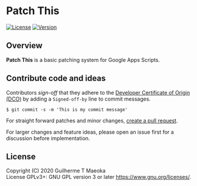 # Patch This

[![License](https://img.shields.io/github/license/guimspace/patch-this)](https://github.com/guimspace/patch-this/blob/master/LICENSE) [![Version](https://img.shields.io/github/v/tag/guimspace/patch-this?include_prereleases)](https://github.com/guimspace/patch-this/releases)


## Overview

**Patch This** is a basic patching system for Google Apps Scripts.

## Contribute code and ideas

Contributors *sign-off* that they adhere to the [Developer Certificate of Origin (DCO)](https://developercertificate.org/) by adding a `Signed-off-by` line to commit messages.

```
$ git commit -s -m 'This is my commit message'
```

For straight forward patches and minor changes, [create a pull request](https://help.github.com/en/articles/creating-a-pull-request).

For larger changes and feature ideas, please open an issue first for a discussion before implementation.


## License

Copyright (C) 2020 Guilherme T Maeoka  
License GPLv3+: GNU GPL version 3 or later <https://www.gnu.org/licenses/>.
